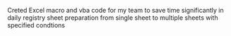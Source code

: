 Creted Excel macro and vba code for my team to save time significantly in daily registry sheet preparation from single sheet to multiple sheets with specified condtions
